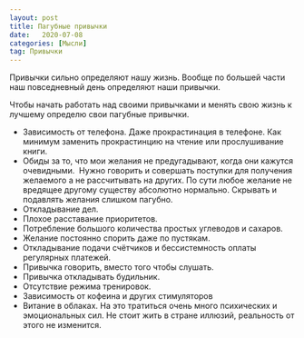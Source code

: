 ```yaml
---
layout: post
title: Пагубные привычки
date:   2020-07-08
categories: [Мысли]
tag: Привычки
---
```

Привычки сильно определяют нашу жизнь. Вообще по большей части наш повседневный день определяют наши привычки.

Чтобы начать работать над своими привычками и менять свою жизнь к лучшему определю свои пагубные привычки. 
- Зависимость от телефона. Даже прокрастинация в телефоне. Как минимум заменить прокрастинцию на чтение или прослушивание книги.
- Обиды за то, что мои желания не предугадывают, когда они кажутся очевидными.  Нужно говорить и совершать поступки для получения желаемого а не рассчитывать на других. По сути любое желание не вредящее другому существу абсолютно нормально. Скрывать и подавлять желания слишком пагубно.
- Откладывание дел. 
- Плохое расставание приоритетов.
- Потребление большого количества простых углеводов и сахаров.
- Желание постоянно спорить даже по пустякам.
- Откладывание подачи счётчиков и бессистемность оплаты регулярных платежей.
- Привычка говорить, вместо того чтобы слушать.
- Привычка откладывать будильник.
- Отсутствие режима тренировок.
- Зависимость от кофеина и других стимуляторов 
- Витание в облаках. На это тратиться очень много психических и эмоциональных сил. Не стоит жить в стране иллюзий, реальность от этого не изменится.









